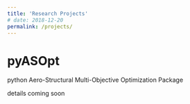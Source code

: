 ```yaml
---
title: 'Research Projects'
# date: 2018-12-20
permalink: /projects/
---
```


# pyASOpt

python Aero-Structural Multi-Objective Optimization Package

details coming soon
